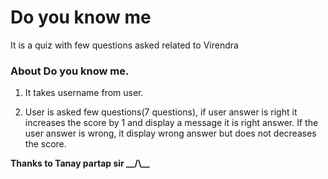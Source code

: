 # Do you know me

It is a quiz with few questions asked related to Virendra

### About Do you know me.

1. It takes username from user.

1. User is asked few questions(7 questions), if user answer is right it increases the score by 1 and display a message it is right answer. If the user answer is wrong, it display wrong answer but does not decreases the score.


**Thanks to Tanay partap sir __/\\\__**

